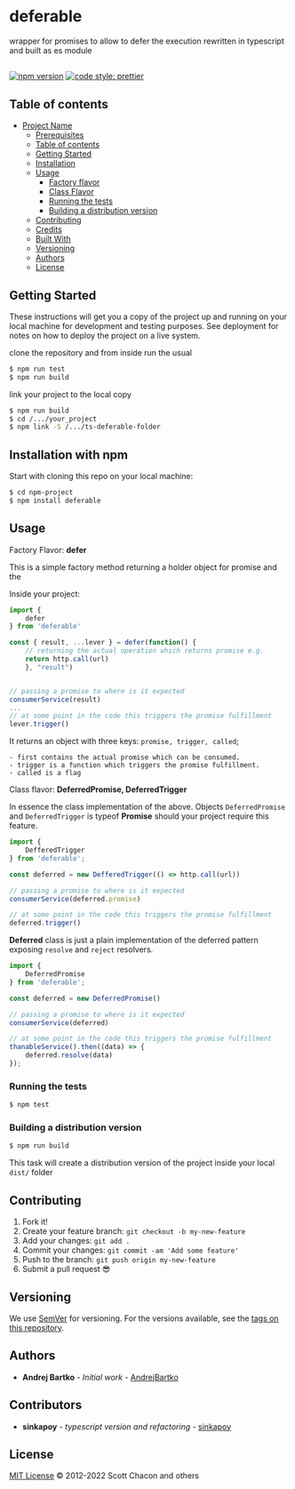 # deferable
wrapper for promises to allow to defer the execution rewritten in typescript and built as es module 


## 
[![npm version](https://badge.fury.io/js/angular2-expandable-list.svg)](https://badge.fury.io/js/angular2-expandable-list)
[![code style: prettier](https://img.shields.io/badge/code_style-prettier-ff69b4.svg?style=flat-square)](https://github.com/prettier/prettier)


## Table of contents

- [Project Name](#deferable)
  - [Prerequisites](#prerequisites)
  - [Table of contents](#table-of-contents)
  - [Getting Started](#getting-started)
  - [Installation](#installation)
  - [Usage](#usage)
    - [Factory flavor](#factory-flavor)
    - [Class Flavor](#class-flavor)
    - [Running the tests](#running-the-tests)
    - [Building a distribution version](#building-a-distribution-version)
  - [Contributing](#contributing)
  - [Credits](#credits)
  - [Built With](#built-with)
  - [Versioning](#versioning)
  - [Authors](#authors)
  - [License](#license)

## Getting Started

These instructions will get you a copy of the project up and running on your local machine for development and testing purposes. See deployment for notes on how to deploy the project on a live system.

clone the repository and from inside run the usual
```sh
$ npm run test
$ npm run build
```

link your project to the local copy
```sh
$ npm run build
$ cd /.../your_project
$ npm link -S /.../ts-deferable-folder
```

## Installation with npm
Start with cloning this repo on your local machine:

```sh
$ cd npm-project
$ npm install deferable
```

## Usage

Factory Flavor: **defer**

This is a simple factory method returning a holder object for promise and the 

Inside your project:

```js
import {
    defer
} from 'deferable'

const { result, ...lever } = defer(function() {
    // returning the actual operation which returns promise e.g.
    return http.call(url)
    }, "result")


// passing a promise to where is it expected
consumerService(result)
...
// at some point in the code this triggers the promise fulfillment
lever.trigger()
```

It returns an object with three keys: `promise, trigger, called`;

    - first contains the actual promise which can be consumed.
    - trigger is a function which triggers the promise fulfillment.
    - called is a flag


Class flavor: **DeferredPromise, DeferredTrigger**

In essence the class implementation of the above.
Objects `DeferredPromise` and `DeferredTrigger` is typeof **Promise** should your project require this feature.

```js
import {
    DefferedTrigger
} from 'deferable';

const deferred = new DefferedTrigger(() => http.call(url))

// passing a promise to where is it expected
consumerService(deferred.promise)

// at some point in the code this triggers the promise fulfillment
deferred.trigger()
```

**Deferred** class is just a plain implementation of the deferred pattern exposing `resolve` and `reject` resolvers.


```js
import {
    DeferredPromise
} from 'deferable';

const deferred = new DeferredPromise()

// passing a promise to where is it expected
consumerService(deferred)

// at some point in the code this triggers the promise fulfillment
thanableService().then((data) => {
    deferred.resolve(data)
});
```

### Running the tests

```sh
$ npm test
```

### Building a distribution version

```sh
$ npm run build
```

This task will create a distribution version of the project
inside your local `dist/` folder


## Contributing

1.  Fork it!
2.  Create your feature branch: `git checkout -b my-new-feature`
3.  Add your changes: `git add .`
4.  Commit your changes: `git commit -am 'Add some feature'`
5.  Push to the branch: `git push origin my-new-feature`
6.  Submit a pull request :sunglasses:

## Versioning

We use [SemVer](http://semver.org/) for versioning. For the versions available, see the [tags on this repository](https://github.com/your/project/tags).

## Authors

* **Andrej Bartko** - *Initial work* - [AndrejBartko](https://github.com/webduvet)

## Contributors

* **sinkapoy** - *typescript version and refactoring* - [sinkapoy](https://github.com/sinkapoy)

## License

[MIT License](https://github.com/git/git-scm.com/blob/main/MIT-LICENSE.txt) © 2012-2022 Scott Chacon and others
